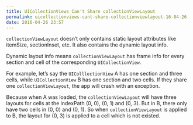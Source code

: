 ```yaml
---
title: UICollectionViews Can't Share collectionViewLayout
permalink: uicollectionviews-cant-share-collectionviewlayout-16-04-26
date: 2016-04-26 23:57
---
```


`collectionViewLayout` doesn’t only contains static layout attributes like itemSize, sectionInset, etc. It also contains the dynamic layout info.

Dynamic layout info means `collectionViewLayout` has frame info for every section and cell of the corresponding `UICollectionView`.

For example, let’s say the `UIColllectionView` A has one section and three cells, while `UICollectionView` B has one section and two cells. If they share one `collectionViewLayout`, the app will crash with an exception.

Because when A was loaded, the `collectionViewLayout` will have three layouts for cells at the indexPath (0, 0), (0, 1) and (0, 3). But in B, there only have two cells in (0, 0) and (0, 1). So when `collectionViewLayout` is applied to B, the layout for (0, 3) is applied to a cell which is not existed.



